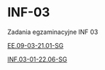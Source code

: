 # INF-03
Zadania egzaminacyjne INF 03

[EE.09-03-21.01-SG](EE.09-03-21.01-SG)

[INF.03-01-22.06-SG](INF.03-01-22.06-SG)
